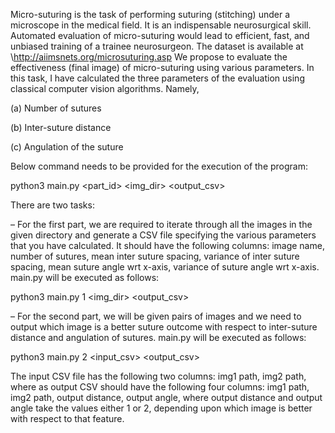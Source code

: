 
Micro-suturing is the task of performing suturing (stitching) under a microscope in the medical field. It is an indispensable neurosurgical skill. Automated evaluation of micro-suturing would lead to efficient, fast, and unbiased training of a trainee neurosurgeon. The dataset is available at \http://aiimsnets.org/microsuturing.asp We propose to evaluate the effectiveness (final image) of micro-suturing using various parameters. In this task, I have  calculated the three parameters of the evaluation using classical computer vision algorithms. Namely,

(a) Number of sutures

(b) Inter-suture distance

(c) Angulation of the suture

Below command needs to be provided for the execution of the program:

python3 main.py \<part_id\> \<img_dir\> \<output_csv\>

There are two tasks:

– For the first part, we are required to iterate through all the images in the given directory and generate a CSV file specifying the various parameters that you have calculated. It should have the following columns: image name, number of sutures, mean inter suture spacing, variance of inter suture spacing, mean suture angle wrt x-axis, variance of suture angle wrt x-axis. main.py will be executed as follows:

python3 main.py 1 \<img_dir\> \<output_csv\>


– For the second part, we will be given pairs of images and we need to output which image is a better suture outcome with respect to inter-suture distance and angulation of sutures. main.py will be executed as follows:

python3 main.py 2 \<input_csv\> \<output_csv\>

The input CSV file has the following two columns: img1 path, img2 path, where as output CSV should have the following four columns: img1 path, img2 path, output distance, output angle, where output distance and output angle take the values either 1 or 2, depending upon which image is better with respect to that feature.
